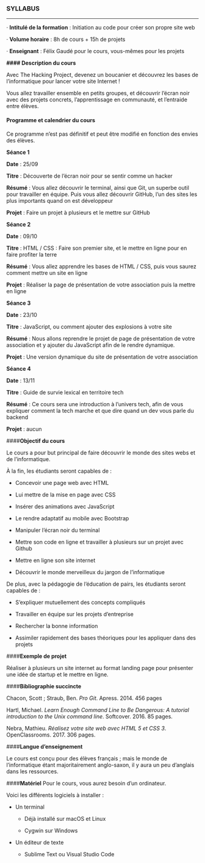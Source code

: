 ###                       SYLLABUS
_______________________________________________________________________________

· **Intitulé de la formation** : Initiation au code pour créer son propre site web

· **Volume horaire** : 8h de cours + 15h de projets

· **Enseignant** : Félix Gaudé pour le cours, vous-mêmes pour les projets


**#### Description du cours**

Avec The Hacking Project, devenez un boucanier et découvrez les bases de l’informatique pour lancer votre site Internet !

Vous allez travailler ensemble en petits groupes, et découvrir l’écran noir avec des projets concrets, l’apprentissage en communauté, et l’entraide entre élèves.

#### **Programme et calendrier du cours**

Ce programme n’est pas définitif et peut être modifié en fonction des envies des élèves.

**Séance 1**

  **Date** : 25/09

  **Titre** : Découverte de l’écran noir pour se sentir comme un hacker

  **Résumé** : Vous allez découvrir le terminal, ainsi que Git, un superbe outil pour travailler en équipe. Puis vous allez découvrir GitHub, l’un des sites les plus importants quand on est développeur

  **Projet** : Faire un projet à plusieurs et le mettre sur GitHub

**Séance 2**

  **Date** : 09/10

  **Titre** : HTML / CSS : Faire son premier site, et le mettre en ligne pour en faire profiter la terre

  **Résumé** : Vous allez apprendre les bases de HTML / CSS, puis vous saurez comment mettre un site en ligne

  **Projet** : Réaliser la page de présentation de votre association puis la mettre en ligne

**Séance 3**

  **Date** : 23/10

  **Titre** : JavaScript, ou comment ajouter des explosions à votre site

  **Résumé** : Nous allons reprendre le projet de page de présentation de votre association et y ajouter du JavaScript afin de le rendre dynamique.

  **Projet** : Une version dynamique du site de présentation de votre association

  **Séance 4**

  **Date** : 13/11

  **Titre** : Guide de survie lexical en territoire tech

  **Résumé** : Ce cours sera une introduction à l’univers tech, afin de vous expliquer comment la tech marche et que dire quand un dev vous parle du backend

  **Projet** : aucun


  ####**Objectif du cours**

  Le cours a pour but principal de faire découvrir le monde des sites webs et de l’informatique.

  À la fin, les étudiants seront capables de :

  - Concevoir une page web avec HTML

  - Lui mettre de la mise en page avec CSS

  - Insérer des animations avec JavaScript

  - Le rendre adaptatif au mobile avec Bootstrap

  - Manipuler l’écran noir du terminal

  - Mettre son code en ligne et travailler à plusieurs sur un projet avec Github

  - Mettre en ligne son site internet

  - Découvrir le monde merveilleux du jargon de l’informatique


  De plus, avec la pédagogie de l’éducation de pairs, les étudiants seront capables de :

  - S’expliquer mutuellement des concepts compliqués

  - Travailler en équipe sur les projets d’entreprise

  - Rechercher la bonne information

  - Assimiler rapidement des bases théoriques pour les appliquer dans des projets



  ####**Exemple de projet**

  Réaliser à plusieurs un site internet au format landing page pour présenter une idée de startup et le mettre en ligne.


  ####**Bibliographie succincte**

  Chacon, Scott ; Straub, Ben. _Pro Git_. Apress. 2014. 456 pages

  Hartl, Michael. _Learn Enough Command Line to Be Dangerous: A tutorial introduction to the Unix command line_. Softcover. 2016. 85 pages.

  Nebra, Mathieu. _Réalisez votre site web avec HTML 5 et CSS 3_. OpenClassrooms. 2017. 306 pages.


####**Langue d’enseignement**

  Le cours est conçu pour des élèves français ; mais le monde de l’informatique étant majoritairement anglo-saxon, il y aura un peu d’anglais dans les ressources.

  ####**Matériel**
  Pour le cours, vous aurez besoin d’un ordinateur.

  Voici les différents logiciels à installer :

  - Un terminal

    - Déjà installé sur macOS et Linux

    - Cygwin sur Windows

  - Un éditeur de texte

    - Sublime Text ou Visual Studio Code
